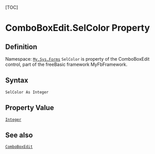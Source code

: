 [TOC]
# ComboBoxEdit.SelColor Property

## Definition
Namespace: [`My.Sys.Forms`](My.Sys.Forms.md)
`SelColor` is property of the ComboBoxEdit control, part of the freeBasic framework MyFbFramework.
## Syntax
```freeBasic
SelColor As Integer
```
## Property Value
[`Integer`]("https://www.freebasic.net/wiki/KeyPgInteger")
## See also
[`ComboBoxEdit`](ComboBoxEdit.md)
